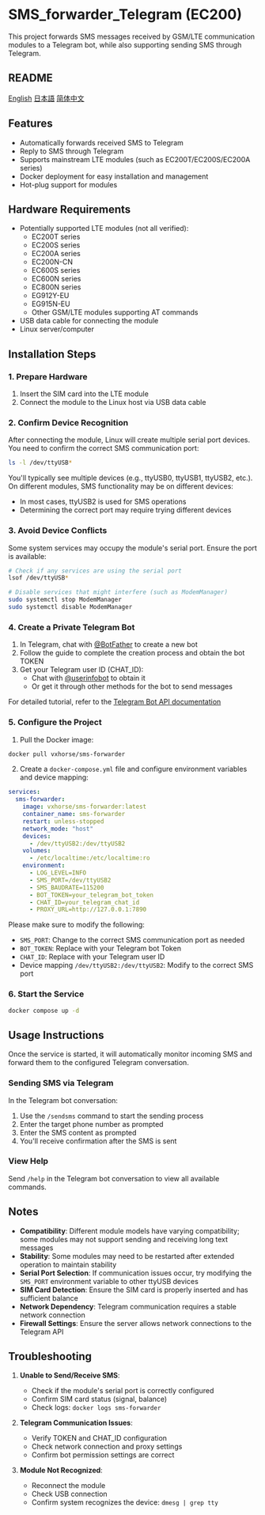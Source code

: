 # SMS_forwarder_Telegram (EC200)

This project forwards SMS messages received by GSM/LTE communication modules to a Telegram bot, while also supporting sending SMS through Telegram.

## README
[English](README.md) [日本語](README_JP.md) [简体中文](README_CN.md)

## Features

- Automatically forwards received SMS to Telegram
- Reply to SMS through Telegram
- Supports mainstream LTE modules (such as EC200T/EC200S/EC200A series)
- Docker deployment for easy installation and management
- Hot-plug support for modules

## Hardware Requirements

- Potentially supported LTE modules (not all verified):
  - EC200T series
  - EC200S series
  - EC200A series
  - EC200N-CN
  - EC600S series
  - EC600N series
  - EC800N series
  - EG912Y-EU
  - EG915N-EU
  - Other GSM/LTE modules supporting AT commands
- USB data cable for connecting the module
- Linux server/computer

## Installation Steps

### 1. Prepare Hardware

1. Insert the SIM card into the LTE module
2. Connect the module to the Linux host via USB data cable

### 2. Confirm Device Recognition

After connecting the module, Linux will create multiple serial port devices. You need to confirm the correct SMS communication port:

```bash
ls -l /dev/ttyUSB*
```

You'll typically see multiple devices (e.g., ttyUSB0, ttyUSB1, ttyUSB2, etc.). On different modules, SMS functionality may be on different devices:
- In most cases, ttyUSB2 is used for SMS operations
- Determining the correct port may require trying different devices

### 3. Avoid Device Conflicts

Some system services may occupy the module's serial port. Ensure the port is available:

```bash
# Check if any services are using the serial port
lsof /dev/ttyUSB*

# Disable services that might interfere (such as ModemManager)
sudo systemctl stop ModemManager
sudo systemctl disable ModemManager
```

### 4. Create a Private Telegram Bot

1. In Telegram, chat with [@BotFather](https://t.me/botfather) to create a new bot
2. Follow the guide to complete the creation process and obtain the bot TOKEN
3. Get your Telegram user ID (CHAT_ID):
   - Chat with [@userinfobot](https://t.me/userinfobot) to obtain it
   - Or get it through other methods for the bot to send messages

For detailed tutorial, refer to the [Telegram Bot API documentation](https://core.telegram.org/bots/api)

### 5. Configure the Project

1. Pull the Docker image:

```bash
docker pull vxhorse/sms-forwarder
```

2. Create a `docker-compose.yml` file and configure environment variables and device mapping:

```yaml
services:
  sms-forwarder:
    image: vxhorse/sms-forwarder:latest
    container_name: sms-forwarder
    restart: unless-stopped
    network_mode: "host"
    devices:
      - /dev/ttyUSB2:/dev/ttyUSB2
    volumes:
      - /etc/localtime:/etc/localtime:ro
    environment:
      - LOG_LEVEL=INFO
      - SMS_PORT=/dev/ttyUSB2
      - SMS_BAUDRATE=115200
      - BOT_TOKEN=your_telegram_bot_token
      - CHAT_ID=your_telegram_chat_id
      - PROXY_URL=http://127.0.0.1:7890
```

Please make sure to modify the following:
- `SMS_PORT`: Change to the correct SMS communication port as needed
- `BOT_TOKEN`: Replace with your Telegram bot Token
- `CHAT_ID`: Replace with your Telegram user ID
- Device mapping `/dev/ttyUSB2:/dev/ttyUSB2`: Modify to the correct SMS port

### 6. Start the Service

```bash
docker compose up -d
```

## Usage Instructions

Once the service is started, it will automatically monitor incoming SMS and forward them to the configured Telegram conversation.

### Sending SMS via Telegram

In the Telegram bot conversation:

1. Use the `/sendsms` command to start the sending process
2. Enter the target phone number as prompted
3. Enter the SMS content as prompted
4. You'll receive confirmation after the SMS is sent

### View Help

Send `/help` in the Telegram bot conversation to view all available commands.

## Notes

- **Compatibility**: Different module models have varying compatibility; some modules may not support sending and receiving long text messages
- **Stability**: Some modules may need to be restarted after extended operation to maintain stability
- **Serial Port Selection**: If communication issues occur, try modifying the `SMS_PORT` environment variable to other ttyUSB devices
- **SIM Card Detection**: Ensure the SIM card is properly inserted and has sufficient balance
- **Network Dependency**: Telegram communication requires a stable network connection
- **Firewall Settings**: Ensure the server allows network connections to the Telegram API

## Troubleshooting

1. **Unable to Send/Receive SMS**:
   - Check if the module's serial port is correctly configured
   - Confirm SIM card status (signal, balance)
   - Check logs: `docker logs sms-forwarder`

2. **Telegram Communication Issues**:
   - Verify TOKEN and CHAT_ID configuration
   - Check network connection and proxy settings
   - Confirm bot permission settings are correct

3. **Module Not Recognized**:
   - Reconnect the module
   - Check USB connection
   - Confirm system recognizes the device: `dmesg | grep tty`

